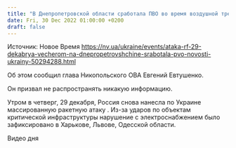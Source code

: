 ```yaml
---
title: "В Днепропетровской области сработала ПВО во время воздушной тревоги"
date: Fri, 30 Dec 2022 01:00:00 +0200
draft: false
---
```

Источник: Новое Время https://nv.ua/ukraine/events/ataka-rf-29-dekabrya-vecherom-na-dnepropetrovshchine-srabotala-pvo-novosti-ukrainy-50294288.html


Об этом сообщил глава Никопольского ОВА Евгений Евтушенко.

Он призвал не распространять никакую информацию.

Утром в четверг, 29 декабря, Россия снова нанесла по Украине массированную ракетную атаку . Из-за ударов по объектам критической инфраструктуры нарушение с электроснабжением было зафиксировано в Харькове, Львове, Одесской области.

 Видео дня   
